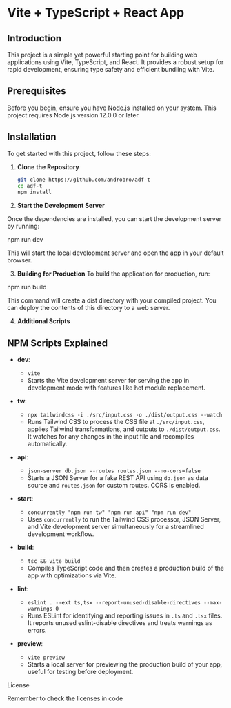# Vite + TypeScript + React App

## Introduction

This project is a simple yet powerful starting point for building web applications using Vite, TypeScript, and React. It provides a robust setup for rapid development, ensuring type safety and efficient bundling with Vite.

## Prerequisites

Before you begin, ensure you have [Node.js](https://nodejs.org/) installed on your system. This project requires Node.js version 12.0.0 or later.

## Installation

To get started with this project, follow these steps:

1. **Clone the Repository**

   ```bash
   git clone https://github.com/androbro/adf-t
   cd adf-t
   npm install
   ```
2. **Start the Development Server**

Once the dependencies are installed, you can start the development server by running:

npm run dev

This will start the local development server and open the app in your default browser.

3. **Building for Production**
To build the application for production, run:

npm run build

This command will create a dist directory with your compiled project. You can deploy the contents of this directory to a web server.

4. **Additional Scripts**
## NPM Scripts Explained

- **dev**: 
  - `vite`
  - Starts the Vite development server for serving the app in development mode with features like hot module replacement.

- **tw**: 
  - `npx tailwindcss -i ./src/input.css -o ./dist/output.css --watch`
  - Runs Tailwind CSS to process the CSS file at `./src/input.css`, applies Tailwind transformations, and outputs to `./dist/output.css`. It watches for any changes in the input file and recompiles automatically.

- **api**: 
  - `json-server db.json --routes routes.json --no-cors=false`
  - Starts a JSON Server for a fake REST API using `db.json` as data source and `routes.json` for custom routes. CORS is enabled.

- **start**: 
  - `concurrently "npm run tw" "npm run api" "npm run dev"`
  - Uses `concurrently` to run the Tailwind CSS processor, JSON Server, and Vite development server simultaneously for a streamlined development workflow.

- **build**: 
  - `tsc && vite build`
  - Compiles TypeScript code and then creates a production build of the app with optimizations via Vite.

- **lint**: 
  - `eslint . --ext ts,tsx --report-unused-disable-directives --max-warnings 0`
  - Runs ESLint for identifying and reporting issues in `.ts` and `.tsx` files. It reports unused eslint-disable directives and treats warnings as errors.

- **preview**: 
  - `vite preview`
  - Starts a local server for previewing the production build of your app, useful for testing before deployment.

License

Remember to check the licenses in code
